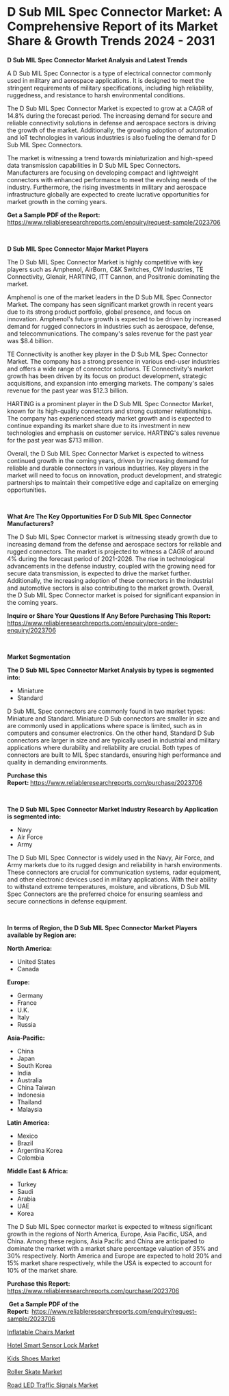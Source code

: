 <p><h1>D Sub MIL Spec Connector Market: A Comprehensive Report of its Market Share & Growth Trends 2024 - 2031</h1></p><p><strong>D Sub MIL Spec Connector Market Analysis and Latest Trends</strong></p>
<p><p>A D Sub MIL Spec Connector is a type of electrical connector commonly used in military and aerospace applications. It is designed to meet the stringent requirements of military specifications, including high reliability, ruggedness, and resistance to harsh environmental conditions.</p><p>The D Sub MIL Spec Connector Market is expected to grow at a CAGR of 14.8% during the forecast period. The increasing demand for secure and reliable connectivity solutions in defense and aerospace sectors is driving the growth of the market. Additionally, the growing adoption of automation and IoT technologies in various industries is also fueling the demand for D Sub MIL Spec Connectors.</p><p>The market is witnessing a trend towards miniaturization and high-speed data transmission capabilities in D Sub MIL Spec Connectors. Manufacturers are focusing on developing compact and lightweight connectors with enhanced performance to meet the evolving needs of the industry. Furthermore, the rising investments in military and aerospace infrastructure globally are expected to create lucrative opportunities for market growth in the coming years.</p></p>
<p><strong>Get a Sample PDF of the Report:&nbsp;</strong> <a href="https://www.reliableresearchreports.com/enquiry/request-sample/2023706">https://www.reliableresearchreports.com/enquiry/request-sample/2023706</a></p>
<p>&nbsp;</p>
<p><strong>D Sub MIL Spec Connector Major Market Players</strong></p>
<p><p>The D Sub MIL Spec Connector Market is highly competitive with key players such as Amphenol, AirBorn, C&K Switches, CW Industries, TE Connectivity, Glenair, HARTING, ITT Cannon, and Positronic dominating the market. </p><p>Amphenol is one of the market leaders in the D Sub MIL Spec Connector Market. The company has seen significant market growth in recent years due to its strong product portfolio, global presence, and focus on innovation. Amphenol's future growth is expected to be driven by increased demand for rugged connectors in industries such as aerospace, defense, and telecommunications. The company's sales revenue for the past year was $8.4 billion.</p><p>TE Connectivity is another key player in the D Sub MIL Spec Connector Market. The company has a strong presence in various end-user industries and offers a wide range of connector solutions. TE Connectivity's market growth has been driven by its focus on product development, strategic acquisitions, and expansion into emerging markets. The company's sales revenue for the past year was $12.3 billion.</p><p>HARTING is a prominent player in the D Sub MIL Spec Connector Market, known for its high-quality connectors and strong customer relationships. The company has experienced steady market growth and is expected to continue expanding its market share due to its investment in new technologies and emphasis on customer service. HARTING's sales revenue for the past year was $713 million.</p><p>Overall, the D Sub MIL Spec Connector Market is expected to witness continued growth in the coming years, driven by increasing demand for reliable and durable connectors in various industries. Key players in the market will need to focus on innovation, product development, and strategic partnerships to maintain their competitive edge and capitalize on emerging opportunities.</p></p>
<p>&nbsp;</p>
<p><strong>What Are The Key Opportunities For D Sub MIL Spec Connector Manufacturers?</strong></p>
<p><p>The D Sub MIL Spec Connector market is witnessing steady growth due to increasing demand from the defense and aerospace sectors for reliable and rugged connectors. The market is projected to witness a CAGR of around 4% during the forecast period of 2021-2026. The rise in technological advancements in the defense industry, coupled with the growing need for secure data transmission, is expected to drive the market further. Additionally, the increasing adoption of these connectors in the industrial and automotive sectors is also contributing to the market growth. Overall, the D Sub MIL Spec Connector market is poised for significant expansion in the coming years.</p></p>
<p><strong>Inquire or Share Your Questions If Any Before Purchasing This Report:</strong> <a href="https://www.reliableresearchreports.com/enquiry/pre-order-enquiry/2023706">https://www.reliableresearchreports.com/enquiry/pre-order-enquiry/2023706</a></p>
<p>&nbsp;</p>
<p><strong>Market Segmentation</strong></p>
<p><strong>The D Sub MIL Spec Connector Market Analysis by types is segmented into:</strong></p>
<p><ul><li>Miniature</li><li>Standard</li></ul></p>
<p><p>D Sub MIL Spec connectors are commonly found in two market types: Miniature and Standard. Miniature D Sub connectors are smaller in size and are commonly used in applications where space is limited, such as in computers and consumer electronics. On the other hand, Standard D Sub connectors are larger in size and are typically used in industrial and military applications where durability and reliability are crucial. Both types of connectors are built to MIL Spec standards, ensuring high performance and quality in demanding environments.</p></p>
<p><strong>Purchase this Report:&nbsp;</strong><a href="https://www.reliableresearchreports.com/purchase/2023706">https://www.reliableresearchreports.com/purchase/2023706</a></p>
<p>&nbsp;</p>
<p><strong>The D Sub MIL Spec Connector Market Industry Research by Application is segmented into:</strong></p>
<p><ul><li>Navy</li><li>Air Force</li><li>Army</li></ul></p>
<p><p>The D Sub MIL Spec Connector is widely used in the Navy, Air Force, and Army markets due to its rugged design and reliability in harsh environments. These connectors are crucial for communication systems, radar equipment, and other electronic devices used in military applications. With their ability to withstand extreme temperatures, moisture, and vibrations, D Sub MIL Spec Connectors are the preferred choice for ensuring seamless and secure connections in defense equipment.</p></p>
<p>&nbsp;</p>
<p><strong>In terms of Region, the D Sub MIL Spec Connector Market Players available by Region are:</strong></p>
<p>
    <p> <strong> North America: </strong>
        <ul>
            <li>United States</li>
            <li>Canada</li>
        </ul>
        </p> 
    <p> <strong> Europe: </strong>
        <ul>
            <li>Germany</li>
            <li>France</li>
            <li>U.K.</li>
            <li>Italy</li>
            <li>Russia</li>
        </ul>
        </p> 
    <p> <strong> Asia-Pacific: </strong>
        <ul>
            <li>China</li>
            <li>Japan</li>
            <li>South Korea</li>
            <li>India</li>
            <li>Australia</li>
            <li>China Taiwan</li>
            <li>Indonesia</li>
            <li>Thailand</li>
            <li>Malaysia</li>
        </ul>
        </p> 
    <p> <strong> Latin America: </strong>
        <ul>
            <li>Mexico</li>
            <li>Brazil</li>
            <li>Argentina Korea</li>
            <li>Colombia</li>
        </ul>
        </p> 
    <p> <strong> Middle East & Africa: </strong>
        <ul>
            <li>Turkey</li>
            <li>Saudi</li>
            <li>Arabia</li>
            <li>UAE</li>
            <li>Korea</li>
        </ul>
    </p>
    </p>
<p><p>The D Sub MIL Spec connector market is expected to witness significant growth in the regions of North America, Europe, Asia Pacific, USA, and China. Among these regions, Asia Pacific and China are anticipated to dominate the market with a market share percentage valuation of 35% and 30% respectively. North America and Europe are expected to hold 20% and 15% market share respectively, while the USA is expected to account for 10% of the market share.</p></p>
<p><strong>Purchase this Report: </strong><a href="https://www.reliableresearchreports.com/purchase/2023706">https://www.reliableresearchreports.com/purchase/2023706</a></p>
<p>&nbsp;<strong>Get a Sample PDF of the Report:&nbsp;&nbsp;</strong><a href="https://www.reliableresearchreports.com/enquiry/request-sample/2023706">https://www.reliableresearchreports.com/enquiry/request-sample/2023706</a></p>
<p><strong></strong></p>
<p><p><a href="https://boundless-drawbridge-702.notion.site/Inflatable-Chairs-Market-Size-Market-Share-and-Global-Market-Analysis-Report-2024-2031-39a1cd69bb084dc4b669e4cb008496eb">Inflatable Chairs Market</a></p><p><a href="https://view.publitas.com/reportprime-1/hotel-smart-sensor-lock-market-size-2024-2031-global-industrial-analysis-key-geographical-regions-market-share-top-key-players-product-types-and-forecast-research-report/">Hotel Smart Sensor Lock Market</a></p><p><a href="https://gamy-alyssum-396.notion.site/Kids-Shoes-Market-Size-Focuses-on-Market-Dynamics-In-Depth-Analysis-and-Future-Projections-of-its-M-139cdc784c094ba5a44329c7a3688321">Kids Shoes Market</a></p><p><a href="https://natural-crush-b99.notion.site/Roller-Skate-Market-Size-and-Examines-its-Market-Scope-with-a-Primary-Focus-on-Growth-Opportunitie-3b471ec72a3e4f3eb7808b92814aef73">Roller Skate Market</a></p><p><a href="https://view.publitas.com/reportprime-1/road-led-traffic-signals-market-research-report-the-key-to-successful-business-strategy-forecasted-for-period-from-2024-2031/">Road LED Traffic Signals Market</a></p></p>
